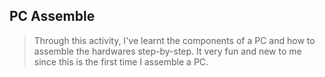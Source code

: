 PC Assemble
-
>Through this activity, I've learnt the components of a PC and how to assemble the hardwares step-by-step. It very fun and new to me since this is the first time I assemble a PC.
>


